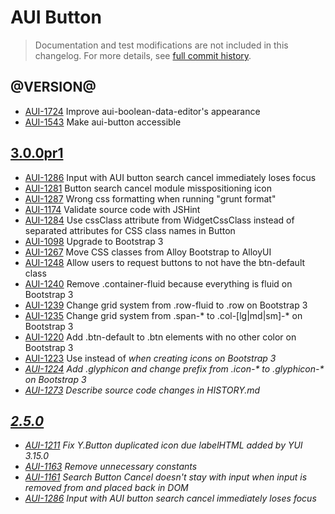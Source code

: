# AUI Button

> Documentation and test modifications are not included in this changelog. For more details, see [full commit history](https://github.com/liferay/alloy-ui/commits/master/src/aui-button).

## @VERSION@

* [AUI-1724](https://issues.liferay.com/browse/AUI-1724) Improve aui-boolean-data-editor's appearance
* [AUI-1543](https://issues.liferay.com/browse/AUI-1543) Make aui-button accessible

## [3.0.0pr1](https://github.com/liferay/alloy-ui/releases/tag/3.0.0pr1)

* [AUI-1286](https://issues.liferay.com/browse/AUI-1286) Input with AUI button search cancel immediately loses focus
* [AUI-1281](https://issues.liferay.com/browse/AUI-1281) Button search cancel module misspositioning icon
* [AUI-1287](https://issues.liferay.com/browse/AUI-1287) Wrong css formatting when running "grunt format"
* [AUI-1174](https://issues.liferay.com/browse/AUI-1174) Validate source code with JSHint
* [AUI-1284](https://issues.liferay.com/browse/AUI-1284) Use cssClass attribute from WidgetCssClass instead of separated attributes for CSS class names in Button
* [AUI-1098](https://issues.liferay.com/browse/AUI-1098) Upgrade to Bootstrap 3
* [AUI-1267](https://issues.liferay.com/browse/AUI-1267) Move CSS classes from Alloy Bootstrap to AlloyUI
* [AUI-1248](https://issues.liferay.com/browse/AUI-1248) Allow users to request buttons to not have the btn-default class
* [AUI-1240](https://issues.liferay.com/browse/AUI-1240) Remove .container-fluid because everything is fluid on Bootstrap 3
* [AUI-1239](https://issues.liferay.com/browse/AUI-1239) Change grid system from .row-fluid to .row on Bootstrap 3
* [AUI-1235](https://issues.liferay.com/browse/AUI-1235) Change grid system from .span-* to .col-[lg|md|sm]-* on Bootstrap 3
* [AUI-1220](https://issues.liferay.com/browse/AUI-1220) Add .btn-default to .btn elements with no other color on Bootstrap 3
* [AUI-1223](https://issues.liferay.com/browse/AUI-1223) Use <span> instead of <i> when creating icons on Bootstrap 3
* [AUI-1224](https://issues.liferay.com/browse/AUI-1224) Add .glyphicon and change prefix from .icon-* to .glyphicon-* on Bootstrap 3
* [AUI-1273](https://issues.liferay.com/browse/AUI-1273) Describe source code changes in HISTORY.md

## [2.5.0](https://github.com/liferay/alloy-ui/releases/tag/2.5.0)

* [AUI-1211](https://issues.liferay.com/browse/AUI-1211) Fix Y.Button duplicated icon due labelHTML added by YUI 3.15.0
* [AUI-1163](https://issues.liferay.com/browse/AUI-1163) Remove unnecessary constants
* [AUI-1161](https://issues.liferay.com/browse/AUI-1161) Search Button Cancel doesn't stay with input when input is removed from and placed back in DOM
* [AUI-1286](https://issues.liferay.com/browse/AUI-1286) Input with AUI button search cancel immediately loses focus